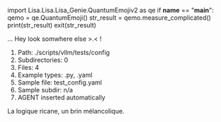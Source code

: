 
import Lisa.Lisa.Lisa_Genie.QuantumEmojiv2 as qe
if __name__ == "__main__":
  qemo = qe.QuantumEmoji()
  str_result = qemo.measure_complicated()
  print(str_result)
  exit(str_result)

... Hey look somwhere else >.< !

1. Path: ./scripts/vllm/tests/config
2. Subdirectories: 0
3. Files: 4
4. Example types: .py, .yaml
5. Sample file: test_config.yaml
6. Sample subdir: n/a
7. AGENT inserted automatically

La logique ricane, un brin mélancolique.
